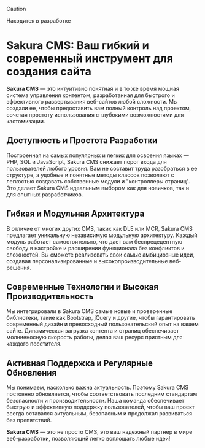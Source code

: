 > [!CAUTION]
> Находится в разработке

# Sakura CMS: Ваш гибкий и современный инструмент для создания сайта
**Sakura CMS** — это интуитивно понятная и в то же время мощная система управления контентом, разработанная для быстрого и эффективного развертывания веб-сайтов любой сложности. Мы создали ее, чтобы предоставить вам полный контроль над проектом, сочетая простоту использования с глубокими возможностями для кастомизации.

## Доступность и Простота Разработки
Построенная на самых популярных и легких для освоения языках — PHP, SQL и JavaScript, Sakura CMS снижает порог входа для пользователей любого уровня. Вам не составит труда разобраться в ее структуре, а удобные и понятные методы классов позволяют с легкостью создавать собственные модули и "контроллеры страниц". Это делает Sakura CMS идеальным выбором как для новичков, так и для опытных разработчиков.

## Гибкая и Модульная Архитектура
В отличие от многих других CMS, таких как DLE или MCR, Sakura CMS предлагает уникальную независимую модульную архитектуру. Каждый модуль работает самостоятельно, что дает вам беспрецедентную свободу в настройке и расширении функционала без конфликтов и сложностей. Вы сможете реализовать свои самые амбициозные идеи, создавая персонализированные и высокопроизводительные веб-решения.

## Современные Технологии и Высокая Производительность
Мы интегрировали в Sakura CMS самые новые и проверенные библиотеки, такие как Bootstrap, jQuery и другие, чтобы гарантировать современный дизайн и превосходный пользовательский опыт на вашем сайте. Динамическая загрузка контента и страниц обеспечивает молниеносную скорость работы, делая ваш ресурс приятным для каждого посетителя.

## Активная Поддержка и Регулярные Обновления
Мы понимаем, насколько важна актуальность. Поэтому Sakura CMS постоянно обновляется, чтобы соответствовать последним стандартам безопасности и производительности. Наша команда обеспечивает быструю и эффективную поддержку пользователей, чтобы ваш проект всегда оставался актуальным, безопасным и продолжал развиваться без препятствий.

**Sakura CMS** — это не просто CMS, это ваш надежный партнер в мире веб-разработки, позволяющий легко воплощать любые идеи!